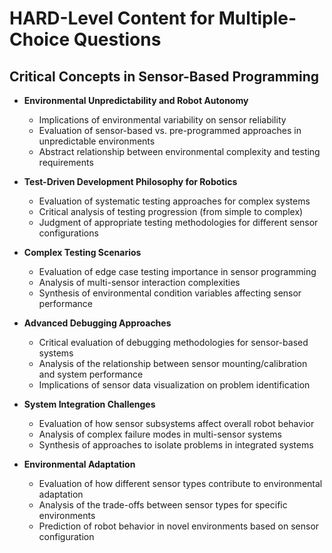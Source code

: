 # HARD-Level Content for Multiple-Choice Questions

## Critical Concepts in Sensor-Based Programming

- **Environmental Unpredictability and Robot Autonomy**
  - Implications of environmental variability on sensor reliability
  - Evaluation of sensor-based vs. pre-programmed approaches in unpredictable environments
  - Abstract relationship between environmental complexity and testing requirements

- **Test-Driven Development Philosophy for Robotics**
  - Evaluation of systematic testing approaches for complex systems
  - Critical analysis of testing progression (from simple to complex)
  - Judgment of appropriate testing methodologies for different sensor configurations

- **Complex Testing Scenarios**
  - Evaluation of edge case testing importance in sensor programming
  - Analysis of multi-sensor interaction complexities
  - Synthesis of environmental condition variables affecting sensor performance

- **Advanced Debugging Approaches**
  - Critical evaluation of debugging methodologies for sensor-based systems
  - Analysis of the relationship between sensor mounting/calibration and system performance
  - Implications of sensor data visualization on problem identification

- **System Integration Challenges**
  - Evaluation of how sensor subsystems affect overall robot behavior
  - Analysis of complex failure modes in multi-sensor systems
  - Synthesis of approaches to isolate problems in integrated systems

- **Environmental Adaptation**
  - Evaluation of how different sensor types contribute to environmental adaptation
  - Analysis of the trade-offs between sensor types for specific environments
  - Prediction of robot behavior in novel environments based on sensor configuration
